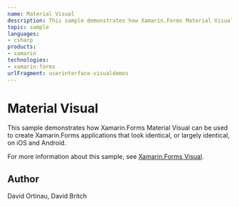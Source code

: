```yaml
---
name: Material Visual
description: This sample demonstrates how Xamarin.Forms Material Visual can be used to create Xamarin.Forms applications that look identical, or largely identical, on iOS and Android.
topic: sample
languages:
- csharp
products:
- xamarin
technologies:
- xamarin-forms
urlFragment: userinterface-visualdemos
---
```

Material Visual
===============

This sample demonstrates how Xamarin.Forms Material Visual can be used to create Xamarin.Forms applications that look identical, or largely identical, on iOS and Android.

For more information about this sample, see [Xamarin.Forms Visual](https://docs.microsoft.com/xamarin/xamarin-forms/user-interface/visual/).

Author
------

David Ortinau, David Britch
